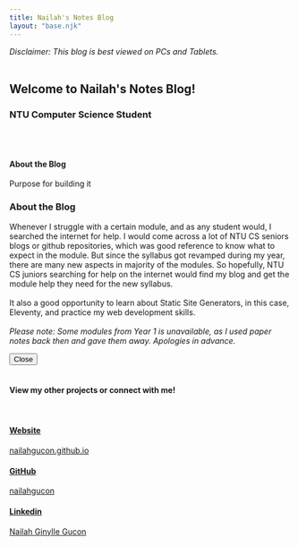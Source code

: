 ```yaml
---
title: Nailah's Notes Blog
layout: "base.njk"
---
```


<!-- {% for note in collections.notes %}

- [{{ note.data.title }}]({{ note.url }})

{% endfor %} -->

<div class = "mainPage">
<i>Disclaimer: This blog is best viewed on PCs and Tablets.</i>
<br><br>
<h2>Welcome to Nailah's Notes Blog!</h2>
<h3>NTU Computer Science Student</h3>
<br><br>
<a class="main-link" target="_blank" id="openModalBtn">
<div class="main-grid-container">
<div class="main-grid-child main-icon">
<i class="fas fa-book fa-3x"></i>
</div>

<div class="main-grid-child main-text">
<h4 class="main-head">About the Blog</h4>
<p class="main-subhead">Purpose for building it</p>
</div>

<div class="main-grid-child main-arrow">
<i class="fas fa-angle-right fa-3x"></i>
</div>
</div>
</a>
<div class="modal-wrapper" id="modal">
	<div class="modal">
		<div class="modal-header">
			<h3>About the Blog</h3>
		</div>
		<div class="modal-body">
			<p>
            Whenever I struggle with a certain module, and as any student would, I searched the internet for help. I would come across a lot of NTU CS seniors blogs or github repositories, which was good reference to know what to expect in the module. But since the syllabus got revamped during my year, there are many new aspects in majority of the modules. So hopefully, NTU CS juniors searching for help on the internet would find my blog and get the module help they need for the new syllabus.
            <br><br>
            It also a good opportunity to learn about Static Site Generators, in this case, Eleventy, and practice my web development skills.
            <br><br>
            <i>Please note: Some modules from Year 1 is unavailable, as I used paper notes back then and gave them away. Apologies in advance.</i>
			</p>
		</div>
		<div class="modal-footer">
			<button id="closeModalBtn">Close</button>
		</div>
	</div>
</div>

<br>
<h4>View my other projects or connect with me!</h4>
<br>
<a href="https://nailahgucon.github.io/" class="main-link" target="_blank">
<div class="main-grid-container">
<div class="main-grid-child main-icon">
<i class="fas fa-pen-square fa-3x"></i>
</div>

<div class="main-grid-child main-text">
<h4 class="main-head">Website</h4>
<p class="main-subhead">nailahgucon.github.io</p>
</div>

<div class="main-grid-child main-arrow">
<i class="fas fa-angle-right fa-3x"></i>
</div>
</div>
</a>

<a href="https://github.com/nailahgucon" class="main-link" target="_blank">
<div class="main-grid-container">
<div class="main-grid-child main-icon">
<i class="fab fa-github-square fa-3x"></i>
</div>

<div class="main-grid-child main-text">
<h4 class="main-head">GitHub</h4>
<p class="main-subhead">nailahgucon</p>
</div>

<div class="main-grid-child main-arrow">
<i class="fas fa-angle-right fa-3x"></i>
</div>
</div>
</a>

<a href="https://www.linkedin.com/in/nailah-ginylle-gucon-7255b2178/" class="main-link" target="_blank">
<div class="main-grid-container">
<div class="main-grid-child main-icon">
<i class="fab fa-linkedin fa-3x"></i>
</div>

<div class="main-grid-child main-text">
<h4 class="main-head">Linkedin</h4>
<p class="main-subhead">Nailah Ginylle Gucon</p>
</div>

<div class="main-grid-child main-arrow">
<i class="fas fa-angle-right fa-3x"></i>
</div>
</div>
</a>
<!-- <div class="social-tags">
<i class="fas fa-id-card"></i><br>
<a href="#" target="_blank">Portfolio</a>
</div>
<div class="social-tags">
<i class="fab fa-github-square"></i><br>
<a href="https://github.com/nailahgucon" target="_blank">GitHub</a>
</div>
<div class="social-tags">
<i class="fab fa-linkedin"></i><br>
<a href="https://www.linkedin.com/in/nailah-ginylle-gucon-7255b2178" target="_blank">LinkedIn</a>
</div>
</div> -->